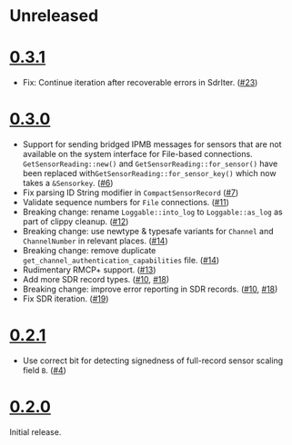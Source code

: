 # Unreleased

# [0.3.1](https://github.com/datdenkikniet/ipmi-rs/tree/v0.3.1)

* Fix: Continue iteration after recoverable errors in SdrIter. ([#23])

[#23]: https://github.com/datdenkikniet/ipmi-rs/pull/23

# [0.3.0](https://github.com/datdenkikniet/ipmi-rs/tree/v0.3.0)

* Support for sending bridged IPMB messages for sensors that are not available on the system
  interface for File-based connections. `GetSensorReading::new()` and `GetSensorReading::for_sensor()`
  have been replaced with`GetSensorReading::for_sensor_key()` which now takes a `&Sensorkey`. ([#6])
* Fix parsing ID String modifier in `CompactSensorRecord` ([#7])
* Validate sequence numbers for `File` connections. ([#11])
* Breaking change: rename `Loggable::into_log` to `Loggable::as_log` as part of clippy cleanup. ([#12])
* Breaking change: use newtype & typesafe variants for `Channel` and `ChannelNumber` in relevant places. ([#14])
* Breaking change: remove duplicate `get_channel_authentication_capabilities` file. ([#14])
* Rudimentary RMCP+ support. ([#13])
* Add more SDR record types. ([#10], [#18])
* Breaking change: improve error reporting in SDR records. ([#10], [#18])
* Fix SDR iteration. ([#19])

[#6]: https://github.com/datdenkikniet/ipmi-rs/pull/6
[#7]: https://github.com/datdenkikniet/ipmi-rs/pull/7
[#10]: https://github.com/datdenkikniet/ipmi-rs/pull/10
[#11]: https://github.com/datdenkikniet/ipmi-rs/pull/11
[#12]: https://github.com/datdenkikniet/ipmi-rs/pull/12
[#13]: https://github.com/datdenkikniet/ipmi-rs/pull/13
[#14]: https://github.com/datdenkikniet/ipmi-rs/pull/14
[#18]: https://github.com/datdenkikniet/ipmi-rs/pull/18
[#19]: https://github.com/datdenkikniet/ipmi-rs/pull/19

# [0.2.1](https://github.com/datdenkikniet/ipmi-rs/tree/v0.2.1)

* Use correct bit for detecting signedness of full-record sensor scaling field `B`. ([#4])

[#4]: https://github.com/datdenkikniet/ipmi-rs/pull/4

# [0.2.0](https://github.com/datdenkikniet/ipmi-rs/tree/v0.2.0)

Initial release.
